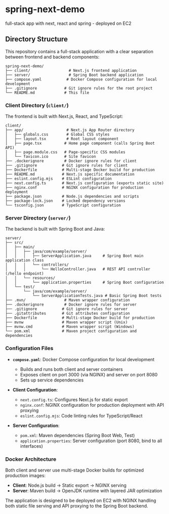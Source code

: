 # spring-next-demo
full-stack app with next, react and spring - deployed on EC2

## Directory Structure

This repository contains a full-stack application with a clear separation between frontend and backend components:

```
spring-next-demo/
├── client/                 # Next.js frontend application
├── server/                 # Spring Boot backend application
├── compose.yaml           # Docker Compose configuration for local development
├── .gitignore            # Git ignore rules for the root project
└── README.md             # This file
```

### Client Directory (`client/`)
The frontend is built with Next.js, React, and TypeScript:

```
client/
├── app/                   # Next.js App Router directory
│   ├── globals.css        # Global CSS styles
│   ├── layout.tsx         # Root layout component
│   ├── page.tsx          # Home page component (calls Spring Boot API)
│   ├── page.module.css   # Page-specific CSS modules
│   └── favicon.ico       # Site favicon
├── .dockerignore         # Docker ignore rules for client
├── .gitignore           # Git ignore rules for client
├── Dockerfile           # Multi-stage Docker build for production
├── README.md            # Next.js specific documentation
├── eslint.config.mjs    # ESLint configuration
├── next.config.ts       # Next.js configuration (exports static site)
├── nginx.conf           # NGINX configuration for production deployment
├── package.json         # Node.js dependencies and scripts
├── package-lock.json    # Locked dependency versions
└── tsconfig.json        # TypeScript configuration
```

### Server Directory (`server/`)
The backend is built with Spring Boot and Java:

```
server/
├── src/
│   ├── main/
│   │   ├── java/com/example/server/
│   │   │   ├── ServerApplication.java     # Spring Boot main application class
│   │   │   └── controllers/
│   │   │       └── HelloController.java   # REST API controller (/hello endpoint)
│   │   └── resources/
│   │       └── application.properties     # Spring Boot configuration
│   └── test/
│       └── java/com/example/server/
│           └── ServerApplicationTests.java # Basic Spring Boot tests
├── .mvn/                 # Maven wrapper configuration
├── .dockerignore         # Docker ignore rules for server
├── .gitignore           # Git ignore rules for server
├── .gitattributes       # Git attributes configuration
├── Dockerfile           # Multi-stage Docker build for production
├── mvnw                 # Maven wrapper script (Unix)
├── mvnw.cmd             # Maven wrapper script (Windows)
└── pom.xml              # Maven project configuration and dependencies
```

### Configuration Files

- **`compose.yaml`**: Docker Compose configuration for local development
  - Builds and runs both client and server containers
  - Exposes client on port 3000 (via NGINX) and server on port 8080
  - Sets up service dependencies

- **Client Configuration**:
  - `next.config.ts`: Configures Next.js for static export
  - `nginx.conf`: NGINX configuration for production deployment with API proxying
  - `eslint.config.mjs`: Code linting rules for TypeScript/React

- **Server Configuration**:
  - `pom.xml`: Maven dependencies (Spring Boot Web, Test)
  - `application.properties`: Server configuration (port 8080, bind to all interfaces)

### Docker Architecture

Both client and server use multi-stage Docker builds for optimized production images:

- **Client**: Node.js build → Static export → NGINX serving
- **Server**: Maven build → OpenJDK runtime with layered JAR optimization

The application is designed to be deployed on EC2 with NGINX handling both static file serving and API proxying to the Spring Boot backend.
